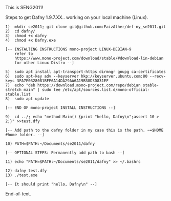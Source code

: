 This is SENG2011!

Steps to get Dafny 1.9.7.XX.. working on your local machine (Linux).

	1)	mkdir se2011; git clone git@github.com:FaizAther/def-ny_se2011.git
	2)	cd dafny/
	3)	chmod +x dafny
	4)	chmod +x Dafny.exe
	
	[-- INSTALlING INSTRUCTIONS mono-project LINUX-DEBIAN-9
	    refer to
	    https://www.mono-project.com/download/stable/#download-lin-debian
	    for other Linux Distro --]
	
	5)	sudo apt install apt-transport-https dirmngr gnupg ca-certificates
	6)	sudo apt-key adv --keyserver hkp://keyserver.ubuntu.com:80 --recv-keys 3FA7E0328081BFF6A14DA29AA6A19B38D3D831EF
	7)	echo "deb https://download.mono-project.com/repo/debian stable-stretch main" | sudo tee /etc/apt/sources.list.d/mono-official-stable.list
	8)	sudo apt update

	[-- END OF mono-project INSTALL INSTRUCTIONS --]

	9)	cd ../; echo "method Main() {print "hello, Dafny\n";assert 10 > 2;}" >>test.dfy
	
	[-- Add path to the dafny folder in my case this is the path. ~=$HOME #home folder. --]

	10)	PATH=$PATH:~/Documents/se2011/dafny

	[-- OPTIONAL STEPS: Permanently add path to bash --]
	
	11)	echo "PATH=$PATH:~/Documents/se2011/dafny" >> ~/.bashrc

	12)	dafny test.dfy
	13)	./test.exe

	[-- It should print "hello, Dafny\n" --]

End-of-text.
